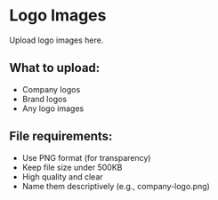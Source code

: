 # Logo Images

Upload logo images here.

## What to upload:
- Company logos
- Brand logos
- Any logo images

## File requirements:
- Use PNG format (for transparency)
- Keep file size under 500KB
- High quality and clear
- Name them descriptively (e.g., company-logo.png)
